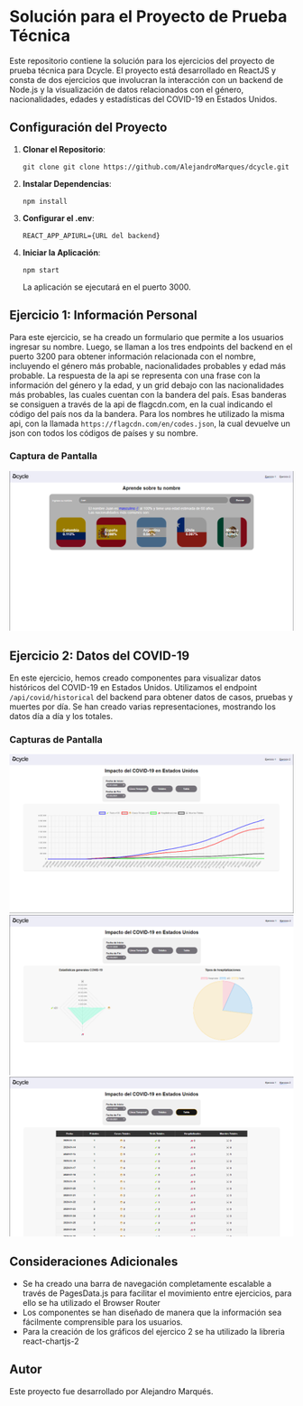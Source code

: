 # Solución para el Proyecto de Prueba Técnica

Este repositorio contiene la solución para los ejercicios del proyecto de prueba técnica para Dcycle. El proyecto está desarrollado en ReactJS y consta de dos ejercicios que involucran la interacción con un backend de Node.js y la visualización de datos relacionados con el género, nacionalidades, edades y estadísticas del COVID-19 en Estados Unidos.

## Configuración del Proyecto

1. **Clonar el Repositorio**:
   ```shell
   git clone git clone https://github.com/AlejandroMarques/dcycle.git
   ```
2. **Instalar Dependencias**:
   ```shell
   npm install
   ```
3. **Configurar el .env**:
   ```
   REACT_APP_APIURL={URL del backend}
   ```
4. **Iniciar la Aplicación**:
   ```shell
   npm start
   ```
   La aplicación se ejecutará en el puerto 3000.

## Ejercicio 1: Información Personal

Para este ejercicio, se ha creado un formulario que permite a los usuarios ingresar su nombre. Luego, se llaman a los tres endpoints del backend en el puerto 3200 para obtener información relacionada con el nombre, incluyendo el género más probable, nacionalidades probables y edad más probable. La respuesta de la api se representa con una frase con la información del género y la edad, y un grid debajo con las nacionalidades más probables, las cuales cuentan con la bandera del país. Esas banderas se consiguen a través de la api
de flagcdn.com, en la cual indicando el código del país nos da la bandera. Para los nombres he utilizado la misma api, con la llamada `https://flagcdn.com/en/codes.json`, la cual devuelve un json con todos los códigos de países y su nombre.

### Captura de Pantalla

![Ejercicio 1](./screenshots/ejercicio1.png)

## Ejercicio 2: Datos del COVID-19

En este ejercicio, hemos creado componentes para visualizar datos históricos del COVID-19 en Estados Unidos. Utilizamos el endpoint `/api/covid/historical` del backend para obtener datos de casos, pruebas y muertes por día.
Se han creado varias representaciones, mostrando los datos día a día y los totales.

### Capturas de Pantalla

![Ejercicio 2](./screenshots/ejercicio2-1.png)
![Ejercicio 2](./screenshots/ejercicio2-2.png)
![Ejercicio 2](./screenshots/ejercicio2-3.png)

## Consideraciones Adicionales

- Se ha creado una barra de navegación completamente escalable a través de PagesData.js para facilitar el movimiento entre ejercicios, para ello se ha utilizado el Browser Router
- Los componentes se han diseñado de manera que la información sea fácilmente comprensible para los usuarios.
- Para la creación de los gráficos del ejercico 2 se ha utilizado la libreria react-chartjs-2

## Autor

Este proyecto fue desarrollado por Alejandro Marqués.